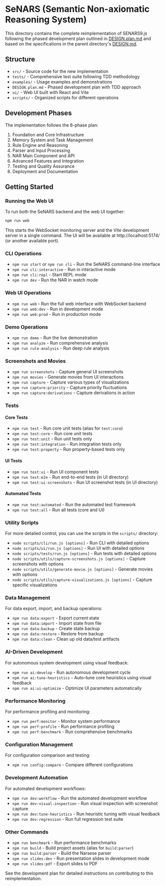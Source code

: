 # SeNARS (Semantic Non-axiomatic Reasoning System)

This directory contains the complete reimplementation of SENARS9.js following the phased development plan outlined
in [DESIGN.plan.md](./DESIGN.plan.md) and based on the specifications in the parent
directory's [DESIGN.md](../DESIGN.md).

## Structure

- `src/` - Source code for the new implementation
- `tests/` - Comprehensive test suite following TDD methodology
- `examples/` - Usage examples and demonstrations
- `DESIGN.plan.md` - Phased development plan with TDD approach
- `ui/` - Web UI built with React and Vite
- `scripts/` - Organized scripts for different operations

## Development Phases

The implementation follows the 8-phase plan:

1. Foundation and Core Infrastructure
2. Memory System and Task Management
3. Rule Engine and Reasoning
4. Parser and Input Processing
5. NAR Main Component and API
6. Advanced Features and Integration
7. Testing and Quality Assurance
8. Deployment and Documentation

## Getting Started

### Running the Web UI

To run both the SeNARS backend and the web UI together:

```bash
npm run web
```

This starts the WebSocket monitoring server and the Vite development server in a single command. The UI will be
available at http://localhost:5174/ (or another available port).

### CLI Operations

- `npm run start` or `npm run cli` - Run the SeNARS command-line interface
- `npm run cli:interactive` - Run in interactive mode
- `npm run cli:repl` - Start REPL mode
- `npm run dev` - Run the NAR in watch mode

### Web UI Operations

- `npm run web` - Run the full web interface with WebSocket backend
- `npm run web:dev` - Run in development mode
- `npm run web:prod` - Run in production mode

### Demo Operations

- `npm run demo` - Run the live demonstration
- `npm run analyze` - Run comprehensive analysis
- `npm run rule-analysis` - Run deep rule analysis

### Screenshots and Movies

- `npm run screenshots` - Capture general UI screenshots
- `npm run movies` - Generate movies from UI interactions
- `npm run capture` - Capture various types of visualizations
- `npm run capture:priority` - Capture priority fluctuations
- `npm run capture:derivations` - Capture derivations in action

### Tests

#### Core Tests
- `npm run test` - Run core unit tests (alias for `test:core`)
- `npm run test:core` - Run core unit tests
- `npm run test:unit` - Run unit tests only
- `npm run test:integration` - Run integration tests only
- `npm run test:property` - Run property-based tests only

#### UI Tests
- `npm run test:ui` - Run UI component tests
- `npm run test:e2e` - Run end-to-end tests (in UI directory)
- `npm run test:ui-screenshots` - Run UI screenshot tests (in UI directory)

#### Automated Tests
- `npm run test:automated` - Run the automated test framework
- `npm run test:all` - Run all tests (core and UI)

### Utility Scripts

For more detailed control, you can use the scripts in the `scripts/` directory:

- `node scripts/cli/run.js [options]` - Run CLI with detailed options
- `node scripts/ui/run.js [options]` - Run UI with detailed options
- `node scripts/tests/run.js [options]` - Run tests with detailed options
- `node scripts/utils/capture-screenshots.js [options]` - Capture screenshots with options
- `node scripts/utils/generate-movie.js [options]` - Generate movies with options
- `node scripts/utils/capture-visualizations.js [options]` - Capture specific visualizations

### Data Management

For data export, import, and backup operations:

- `npm run data:export` - Export current state
- `npm run data:import` - Import state from file  
- `npm run data:backup` - Create state backup
- `npm run data:restore` - Restore from backup
- `npm run data:clean` - Clean up old data/test artifacts

### AI-Driven Development

For autonomous system development using visual feedback:

- `npm run ai:develop` - Run autonomous development cycle
- `npm run ai:tune-heuristics` - Auto-tune core heuristics using visual feedback
- `npm run ai:ui-optimize` - Optimize UI parameters automatically

### Performance Monitoring

For performance profiling and monitoring:

- `npm run perf:monitor` - Monitor system performance
- `npm run perf:profile` - Run performance profiling
- `npm run perf:benchmark` - Run comprehensive benchmarks

### Configuration Management

For configuration comparison and testing:

- `npm run config:compare` - Compare different configurations

### Development Automation

For automated development workflows:

- `npm run dev:workflow` - Run the automated development workflow
- `npm run dev:visual-inspection` - Run visual inspection with screenshot capture
- `npm run dev:tune-heuristics` - Run heuristic tuning with visual feedback
- `npm run dev:regression` - Run full regression test suite

### Other Commands

- `npm run benchmark` - Run performance benchmarks
- `npm run build` - Build project assets (alias for `build:parser`)
- `npm run build:parser` - Build the Narsese parser
- `npm run slides:dev` - Run presentation slides in development mode
- `npm run slides:pdf` - Export slides to PDF

See the development plan for detailed instructions on contributing to this reimplementation.